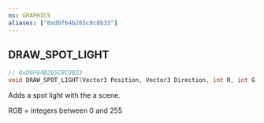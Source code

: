 ```yaml
---
ns: GRAPHICS
aliases: ["0xd0f64b265c8c8b33"]
---
```

## DRAW_SPOT_LIGHT

```c
// 0xD0F64B265C8C8B33
void DRAW_SPOT_LIGHT(Vector3 Position, Vector3 Direction, int R, int G, int B, float Falloff, float Intensity, float InnerAngle, float OuterAngle, float Exp);
```

Adds a spot light with the a scene.

RGB = integers between 0 and 255

